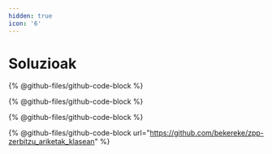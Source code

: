 ```yaml
---
hidden: true
icon: '6'
---
```


# Soluzioak



{% @github-files/github-code-block %}

{% @github-files/github-code-block %}

{% @github-files/github-code-block %}

{% @github-files/github-code-block url="https://github.com/bekereke/zpp-zerbitzu_ariketak_klasean" %}
